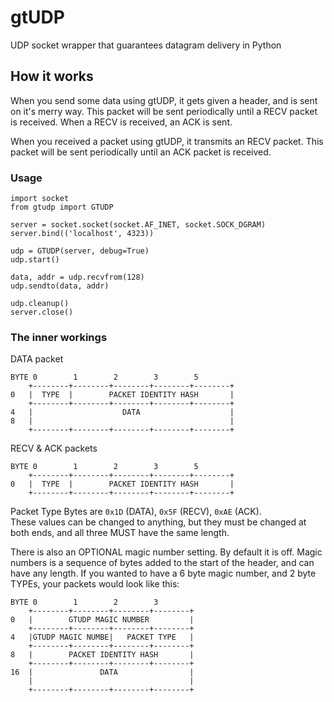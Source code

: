 # gtUDP
UDP socket wrapper that guarantees datagram delivery in Python

## How it works
When you send some data using gtUDP, it gets given a header, and is sent on it's merry way. This packet will be sent periodically until a RECV packet is received. When a RECV is received, an ACK is sent.

When you received a packet using gtUDP, it transmits an RECV packet. This packet will be sent periodically until an ACK packet is received.

### Usage

```
import socket
from gtudp import GTUDP

server = socket.socket(socket.AF_INET, socket.SOCK_DGRAM)
server.bind(('localhost', 4323))

udp = GTUDP(server, debug=True)
udp.start()

data, addr = udp.recvfrom(128)
udp.sendto(data, addr)

udp.cleanup()
server.close()

```

### The inner workings

DATA packet

```
BYTE 0        1        2        3        5
    +--------+--------+--------+--------+--------+
0   |  TYPE  |        PACKET IDENTITY HASH       |
    +--------+--------+--------+--------+--------+
4   |                    DATA                    |
8   |                                            |
    +--------+--------+--------+--------+--------+
```
RECV & ACK packets

```
BYTE 0        1        2        3        5
    +--------+--------+--------+--------+--------+
0   |  TYPE  |        PACKET IDENTITY HASH       |
    +--------+--------+--------+--------+--------+
```

Packet Type Bytes are `0x1D` (DATA), `0x5F` (RECV), `0xAE` (ACK).  
These values can be changed to anything, but they must be changed at both ends, and all three MUST have the same length.

There is also an OPTIONAL magic number setting. By default it is off. Magic numbers is a sequence of bytes added to the start of the header, and can have any length. If you wanted to have a 6 byte magic number, and 2 byte TYPEs, your packets would look like this:

```
BYTE 0        1        2        3
    +--------+--------+--------+--------+
0   |        GTUDP MAGIC NUMBER         |
    +--------+--------+--------+--------+
4   |GTUDP MAGIC NUMBE|   PACKET TYPE   |
    +--------+--------+--------+--------+
8   |        PACKET IDENTITY HASH       |
    +--------+--------+--------+--------+
16  |               DATA                |
    |                                   |
    +--------+--------+--------+--------+
```
